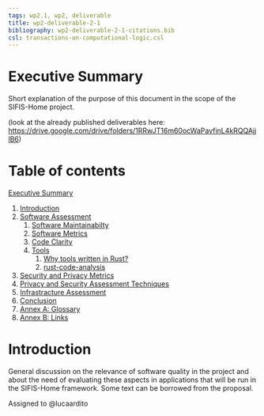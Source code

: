 ```yaml
---
tags: wp2.1, wp2, deliverable
title: wp2-deliverable-2-1
bibliography: wp2-deliverable-2-1-citations.bib
csl: transactions-on-computational-logic.csl
---
```


# Executive Summary

Short explanation of the purpose of this document in the scope of the SIFIS-Home project.

(look at the already published deliverables here: https://drive.google.com/drive/folders/1RRwJT16m60ocWaPavfinL4kRQQAjjlB6)

# Table of contents

[Executive Summary](#executive-summary)

1. [Introduction](#introduction)
2. [Software Assessment](#software-assessment)
    1. [Software Maintainabilty](#software-maintainabilty)
    2. [Software Metrics](#software-metrics)
    3. [Code Clarity](#code-clarity)
    4. [Tools](#software-metrics)
        1. [Why tools written in Rust?](#why-tools-written-in-rust)
        2. [rust-code-analysis](#rust-code-analysis)
3. [Security and Privacy Metrics](#security-and-privacy-metrics)
4. [Privacy and Security Assessment Techniques](#privacy-and-security-assessment-techniques)
5. [Infrastracture Assessment](#infrastracture-assessment)
6. [Conclusion](#conclusion)
7. [Annex A: Glossary](#annex-a-glossary)
8. [Annex B: Links](#annex-b-links)


# Introduction

General discussion on the relevance of software quality in the project and about the need of evaluating these aspects in applications that will be run in the SIFIS-Home framework. Some text can be borrowed from the proposal.

Assigned to @lucaardito